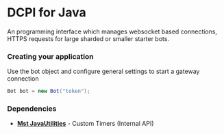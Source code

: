 # **DCPI for Java**
An programming interface which manages websocket based connections, HTTPS requests for large sharded or smaller starter bots.

### Creating your application
Use the bot object and configure general settings to start a gateway connection
```java
Bot bot = new Bot("token");
```


### Dependencies
- [**Mst JavaUtilities**](https://github.com/MstTeam/JavaUtilities) - Custom Timers (Internal API)
